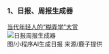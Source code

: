 ### 1、日报、周报生成器
[当代年轻人的“糊弄学”大赏](https://www.huxiu.com/article/1666217.html)<br />![日报周报生成器](https://cdn.nlark.com/yuque/0/2023/png/2923644/1686643729706-439c98ae-e62b-4f83-887e-3c02a2041657.png#averageHue=%23f4f5f8&clientId=u8beedd8c-b4ac-4&from=paste&id=u5598a5f9&originHeight=581&originWidth=640&originalType=url&ratio=1.5&rotation=0&showTitle=true&size=242570&status=done&style=none&taskId=uf7c3c712-27ec-4780-ae8f-05cad9e7f8f&title=%E6%97%A5%E6%8A%A5%E5%91%A8%E6%8A%A5%E7%94%9F%E6%88%90%E5%99%A8 "日报周报生成器")<br />图/小程序AI生成日报 来源/鹿子提供
